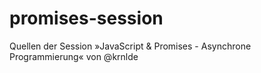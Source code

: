promises-session
================

Quellen der Session »JavaScript &amp; Promises - Asynchrone Programmierung« von @krnlde
